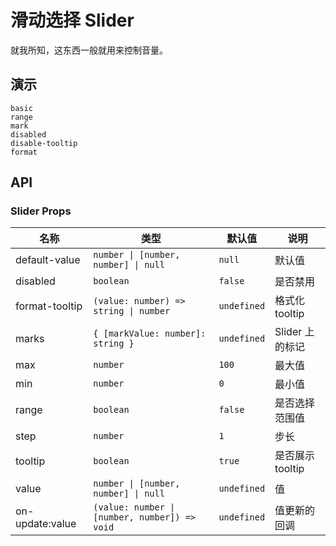 # 滑动选择 Slider

就我所知，这东西一般就用来控制音量。

## 演示

```demo
basic
range
mark
disabled
disable-tooltip
format
```

## API

### Slider Props

| 名称 | 类型 | 默认值 | 说明 |
| --- | --- | --- | --- |
| default-value | `number \| [number, number] \| null` | `null` | 默认值 |
| disabled | `boolean` | `false` | 是否禁用 |
| format-tooltip | `(value: number) => string \| number` | `undefined` | 格式化 tooltip |
| marks | `{ [markValue: number]: string }` | `undefined` | Slider 上的标记 |
| max | `number` | `100` | 最大值 |
| min | `number` | `0` | 最小值 |
| range | `boolean` | `false` | 是否选择范围值 |
| step | `number` | `1` | 步长 |
| tooltip | `boolean` | `true` | 是否展示 tooltip |
| value | `number \| [number, number] \| null` | `undefined` | 值 |
| on-update:value | `(value: number \| [number, number]) => void` | `undefined` | 值更新的回调 |
